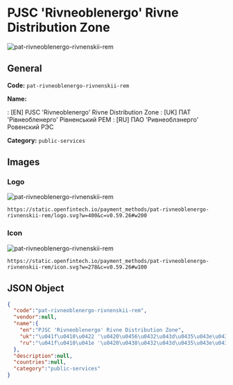 
# PJSC 'Rivneoblenergo' Rivne Distribution Zone 
![pat-rivneoblenergo-rivnenskii-rem](https://static.openfintech.io/payment_methods/pat-rivneoblenergo-rivnenskii-rem/logo.svg?w=400&c=v0.59.26#w200)  

## General 
**Code:** `pat-rivneoblenergo-rivnenskii-rem` 
 
**Name:** 
 
:	[EN] PJSC 'Rivneoblenergo' Rivne Distribution Zone 
:	[UK] ПАТ 'Рівнеобленерго' Рівненський РЕМ 
:	[RU] ПАО 'Ривнеоблэнерго' Ровенский РЭС 
 
**Category:** `public-services` 
 

## Images 

### Logo 
![pat-rivneoblenergo-rivnenskii-rem](https://static.openfintech.io/payment_methods/pat-rivneoblenergo-rivnenskii-rem/logo.svg?w=400&c=v0.59.26#w200)  

```
https://static.openfintech.io/payment_methods/pat-rivneoblenergo-rivnenskii-rem/logo.svg?w=400&c=v0.59.26#w200
```  

### Icon 
![pat-rivneoblenergo-rivnenskii-rem](https://static.openfintech.io/payment_methods/pat-rivneoblenergo-rivnenskii-rem/icon.svg?w=278&c=v0.59.26#w100)  

```
https://static.openfintech.io/payment_methods/pat-rivneoblenergo-rivnenskii-rem/icon.svg?w=278&c=v0.59.26#w100
```  

## JSON Object 

```json
{
  "code":"pat-rivneoblenergo-rivnenskii-rem",
  "vendor":null,
  "name":{
    "en":"PJSC 'Rivneoblenergo' Rivne Distribution Zone",
    "uk":"\u041f\u0410\u0422 '\u0420\u0456\u0432\u043d\u0435\u043e\u0431\u043b\u0435\u043d\u0435\u0440\u0433\u043e' \u0420\u0456\u0432\u043d\u0435\u043d\u0441\u044c\u043a\u0438\u0439 \u0420\u0415\u041c",
    "ru":"\u041f\u0410\u041e '\u0420\u0438\u0432\u043d\u0435\u043e\u0431\u043b\u044d\u043d\u0435\u0440\u0433\u043e' \u0420\u043e\u0432\u0435\u043d\u0441\u043a\u0438\u0439 \u0420\u042d\u0421"
  },
  "description":null,
  "countries":null,
  "category":"public-services"
}
```  
